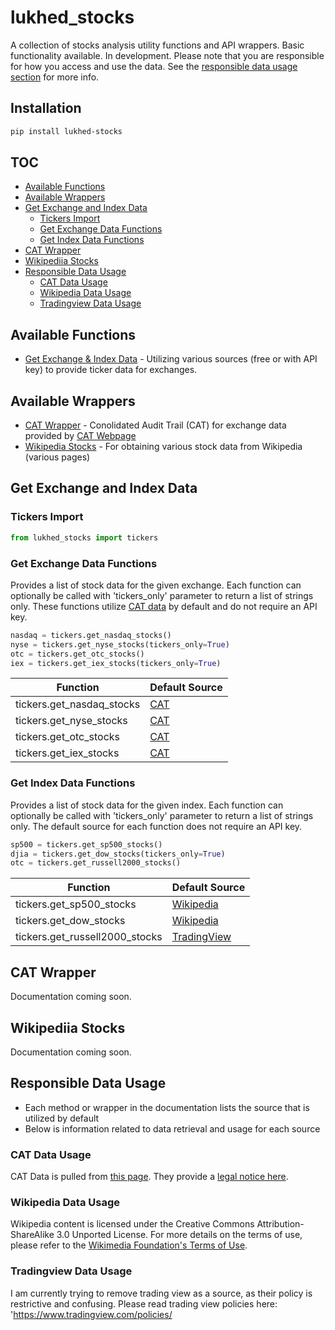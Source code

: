 # lukhed_stocks
A collection of stocks analysis utility functions and API wrappers. Basic functionality available. In development. Please note that you are responsible for how you access and use the data. See the [responsible data usage section](#responsible-data-usage) for more info.


## Installation
```bash
pip install lukhed-stocks
```


## TOC
<!-- no toc -->
  - [Available Functions](#available-functions)
  - [Available Wrappers](#available-wrappers)
  - [Get Exchange and Index Data](#get-exchange-and-index-data)
    - [Tickers Import](#tickers-import)
    - [Get Exchange Data Functions](#get-exchange-data-functions)
    - [Get Index Data Functions](#get-index-data-functions)
  - [CAT Wrapper](#cat-wrapper)
  - [Wikipediia Stocks](#wikipediia-stocks)
  - [Responsible Data Usage](#responsible-data-usage)
    - [CAT Data Usage](#cat-data-usage)
    - [Wikipedia Data Usage](#wikipedia-data-usage)
    - [Tradingview Data Usage](#tradingview-data-usage)

## Available Functions
- [Get Exchange & Index Data](#Get-Exchange-&-Index-Data) - Utilizing various sources (free or with API key) to provide ticker data for exchanges.
  
## Available Wrappers
- [CAT Wrapper](#CAT-Wrapper) - Conolidated Audit Trail (CAT) for exchange data provided by [CAT Webpage](https://catnmsplan.com/)
- [Wikipedia Stocks](#Wikipedia-Wrapper) - For obtaining various stock data from Wikipedia (various pages)


## Get Exchange and Index Data

### Tickers Import
```python
from lukhed_stocks import tickers
```

### Get Exchange Data Functions
Provides a list of stock data for the given exchange. Each function can optionally be called with 'tickers_only' parameter to return a list of strings only. These functions utilize [CAT data](https://catnmsplan.com/) by default  and do not require an API key.

```python
nasdaq = tickers.get_nasdaq_stocks()
nyse = tickers.get_nyse_stocks(tickers_only=True)
otc = tickers.get_otc_stocks()
iex = tickers.get_iex_stocks(tickers_only=True)
```

| Function | Default Source|
|------------------------------|--------------|
| tickers.get_nasdaq_stocks    | [CAT](#cat-data-usage)|
| tickers.get_nyse_stocks      | [CAT](#cat-data-usage)|
| tickers.get_otc_stocks       | [CAT](#cat-data-usage)|
| tickers.get_iex_stocks       | [CAT](#cat-data-usage)|

### Get Index Data Functions
Provides a list of stock data for the given index. Each function can optionally be called with 'tickers_only' parameter to return a list of strings only. The default source for each function does 
not require an API key.

```python
sp500 = tickers.get_sp500_stocks()
djia = tickers.get_dow_stocks(tickers_only=True)
otc = tickers.get_russell2000_stocks()
```

| Function | Default Source|
|---------------------------------|--------------|
| tickers.get_sp500_stocks        | [Wikipedia](#cat-data-usage)|
| tickers.get_dow_stocks          | [Wikipedia](#wikipedia-data-usage)|
| tickers.get_russell2000_stocks  | [TradingView](#tradingview-data-usage)|


## CAT Wrapper
Documentation coming soon.

## Wikipediia Stocks
Documentation coming soon.


## Responsible Data Usage
- Each method or wrapper in the documentation lists the source that is utilized by default
- Below is information related to data retrieval and usage for each source

### CAT Data Usage
CAT Data is pulled from [this page](https://www.catnmsplan.com/reference-data). They provide a [legal notice here](https://www.catnmsplan.com/legal-notice).

### Wikipedia Data Usage
Wikipedia content is licensed under the Creative Commons Attribution-ShareAlike 3.0 Unported License. 
For more details on the terms of use, please refer to the 
[Wikimedia Foundation's Terms of Use](https://foundation.wikimedia.org/wiki/Policy:Terms_of_Use).

### Tradingview Data Usage
I am currently trying to remove trading view as a source, as their policy is restrictive and confusing. Please read trading view policies here: 'https://www.tradingview.com/policies/
